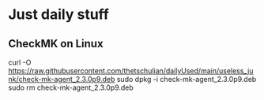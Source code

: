 # Just daily stuff

## CheckMK on Linux
curl -O https://raw.githubusercontent.com/thetschulian/dailyUsed/main/useless_junk/check-mk-agent_2.3.0p9.deb
sudo dpkg -i check-mk-agent_2.3.0p9.deb
sudo rm check-mk-agent_2.3.0p9.deb
